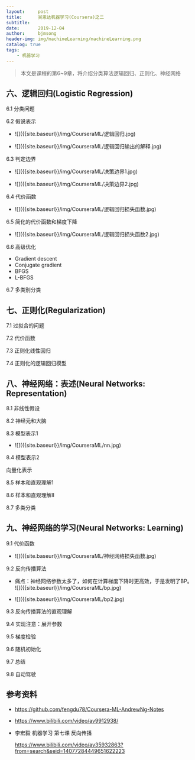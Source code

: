 ```yaml
---
layout:     post
title:      吴恩达机器学习(Coursera)之二
subtitle:   
date:       2019-12-04
author:     bjmsong
header-img: img/machineLearning/machineLearning.png
catalog: true
tags:
    - 机器学习
---
```

> 本文是课程的第6~9章，将介绍分类算法逻辑回归、正则化、神经网络

## 六、逻辑回归(**Logistic Regression**) 

6.1 分类问题 

6.2 假说表示 

<ul> 
<li markdown="1"> 
![]({{site.baseurl}}/img/CourseraML/逻辑回归.jpg) 
</li> 
</ul> 

<ul> 
<li markdown="1"> 
![]({{site.baseurl}}/img/CourseraML/逻辑回归输出的解释.jpg) 
</li> 
</ul> 

6.3 判定边界 

<ul> 
<li markdown="1"> 
![]({{site.baseurl}}/img/CourseraML/决策边界1.jpg) 
</li> 
</ul> 

<ul> 
<li markdown="1"> 
![]({{site.baseurl}}/img/CourseraML/决策边界2.jpg) 
</li> 
</ul> 

6.4 代价函数 

<ul> 
<li markdown="1"> 
![]({{site.baseurl}}/img/CourseraML/逻辑回归损失函数.jpg) 
</li> 
</ul> 

6.5 简化的代价函数和梯度下降 

<ul> 
<li markdown="1"> 
![]({{site.baseurl}}/img/CourseraML/逻辑回归损失函数2.jpg) 
</li> 
</ul> 

6.6 高级优化 

- Gradient descent
- Conjugate gradient
- BFGS
- L-BFGS

6.7 多类别分类





## 七、正则化(**Regularization**) 

7.1 过拟合的问题 

7.2 代价函数 

7.3 正则化线性回归 

7.4 正则化的逻辑回归模型 





## 八、神经网络：表述(**Neural Networks: Representation**) 

8.1 非线性假设 

8.2 神经元和大脑 

8.3 模型表示1 

<ul> 
<li markdown="1"> 
![]({{site.baseurl}}/img/CourseraML/nn.jpg) 
</li> 
</ul> 

8.4 模型表示2 

向量化表示

8.5 样本和直观理解1 

8.6 样本和直观理解II 

8.7 多类分类 





## 九、神经网络的学习(**Neural Networks: Learning**) 

9.1 代价函数 

<ul> 
<li markdown="1"> 
![]({{site.baseurl}}/img/CourseraML/神经网络损失函数.jpg) 
</li> 
</ul> 

9.2 反向传播算法 

<ul> 
<li markdown="1"> 
痛点：神经网络参数太多了，如何在计算梯度下降时更高效，于是发明了BP。
![]({{site.baseurl}}/img/CourseraML/bp.jpg) 
</li> 
</ul> 

<ul> 
<li markdown="1"> 
![]({{site.baseurl}}/img/CourseraML/bp2.jpg) 
</li> 
</ul> 

9.3 反向传播算法的直观理解 

9.4 实现注意：展开参数 

9.5 梯度检验 

9.6 随机初始化 

9.7 总结 

9.8 自动驾驶 






## 参考资料
- https://github.com/fengdu78/Coursera-ML-AndrewNg-Notes

- https://www.bilibili.com/video/av9912938/

- 李宏毅 机器学习 第七课 反向传播

  https://www.bilibili.com/video/av35932863?from=search&seid=14077284449651622223


